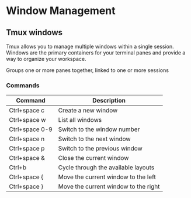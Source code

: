 # Window Management 

## Tmux windows

Tmux allows you to manage multiple windows within a single session. Windows are the primary containers for your terminal panes and provide a way to organize your workspace.

Groups one or more panes together, linked to one or more sessions

### Commands

| Command        | Description                   |
| -------------- | ----------------------------- |
| Ctrl+space c   | Create a new window           |
| Ctrl+space w   | List all windows              |
| Ctrl+space 0-9 | Switch to the window number   |
| Ctrl+space n   | Switch to the next window     |
| Ctrl+space p   | Switch to the previous window |
| Ctrl+space &   | Close the current window      |
| Ctrl+b <space> | Cycle through the available layouts |
| Ctrl+space {   | Move the current window to the left |
| Ctrl+space }   | Move the current window to the right |

